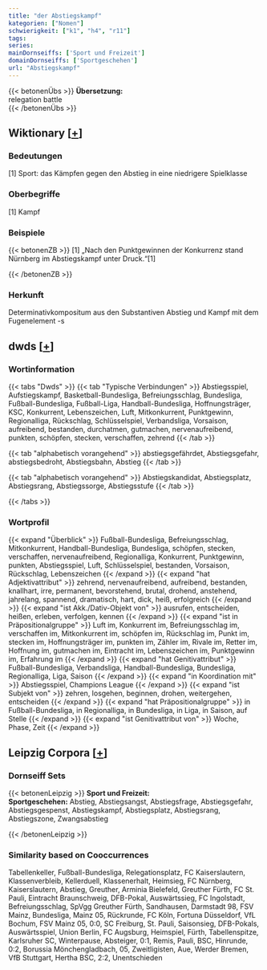 ```yaml
---
title: "der Abstiegskampf"
kategorien: ["Nomen"]
schwierigkeit: ["k1", "h4", "r11"]
tags:
series:
mainDornseiffs: ['Sport und Freizeit']
domainDornseiffs: ['Sportgeschehen']
url: "Abstiegskampf"
---
```


{{< betonenÜbs >}}
**Übersetzung:**  
relegation battle  
{{< /betonenÜbs >}}

## Wiktionary [[+](https://de.wiktionary.org/wiki/Abstiegskampf)]

### Bedeutungen
[1] Sport: das Kämpfen gegen den Abstieg in eine niedrigere Spielklasse  

### Oberbegriffe
[1] Kampf  

### Beispiele
{{< betonenZB >}}
[1] „Nach den Punktgewinnen der Konkurrenz stand Nürnberg im Abstiegskampf unter Druck.“[1]  

{{< /betonenZB >}}
### Herkunft
Determinativkompositum aus den Substantiven Abstieg und Kampf mit dem Fugenelement -s  



## dwds [[+](https://www.dwds.de/wb/Abstiegskampf)]

### Wortinformation
{{< tabs "Dwds" >}}
{{< tab "Typische Verbindungen" >}}
Abstiegsspiel, Aufstiegskampf, Basketball-Bundesliga, Befreiungsschlag, Bundesliga, Fußball-Bundesliga, Fußball-Liga, Handball-Bundesliga, Hoffnungsträger, KSC, Konkurrent, Lebenszeichen, Luft, Mitkonkurrent, Punktgewinn, Regionalliga, Rückschlag, Schlüsselspiel, Verbandsliga, Vorsaison, aufreibend, bestanden, durchatmen, gutmachen, nervenaufreibend, punkten, schöpfen, stecken, verschaffen, zehrend
{{< /tab >}}

{{< tab "alphabetisch vorangehend" >}}
abstiegsgefährdet, Abstiegsgefahr, abstiegsbedroht, Abstiegsbahn, Abstieg
{{< /tab >}}

{{< tab "alphabetisch vorangehend" >}}
Abstiegskandidat, Abstiegsplatz, Abstiegsrang, Abstiegssorge, Abstiegsstufe
{{< /tab >}}

{{< /tabs >}}

### Wortprofil
{{< expand "Überblick" >}} Fußball-Bundesliga, Befreiungsschlag, Mitkonkurrent, Handball-Bundesliga, Bundesliga, schöpfen, stecken, verschaffen, nervenaufreibend, Regionalliga, Konkurrent, Punktgewinn, punkten, Abstiegsspiel, Luft, Schlüsselspiel, bestanden, Vorsaison, Rückschlag, Lebenszeichen {{< /expand >}}
{{< expand "hat Adjektivattribut" >}} zehrend, nervenaufreibend, aufreibend, bestanden, knallhart, irre, permanent, bevorstehend, brutal, drohend, anstehend, jahrelang, spannend, dramatisch, hart, dick, heiß, erfolgreich {{< /expand >}}
{{< expand "ist Akk./Dativ-Objekt von" >}} ausrufen, entscheiden, heißen, erleben, verfolgen, kennen {{< /expand >}}
{{< expand "ist in Präpositionalgruppe" >}} Luft im, Konkurrent im, Befreiungsschlag im, verschaffen im, Mitkonkurrent im, schöpfen im, Rückschlag im, Punkt im, stecken im, Hoffnungsträger im, punkten im, Zähler im, Rivale im, Retter im, Hoffnung im, gutmachen im, Eintracht im, Lebenszeichen im, Punktgewinn im, Erfahrung im {{< /expand >}}
{{< expand "hat Genitivattribut" >}} Fußball-Bundesliga, Verbandsliga, Handball-Bundesliga, Bundesliga, Regionalliga, Liga, Saison {{< /expand >}}
{{< expand "in Koordination mit" >}} Abstiegsspiel, Champions League {{< /expand >}}
{{< expand "ist Subjekt von" >}} zehren, losgehen, beginnen, drohen, weitergehen, entscheiden {{< /expand >}}
{{< expand "hat Präpositionalgruppe" >}} in Fußball-Bundesliga, in Regionalliga, in Bundesliga, in Liga, in Saison, auf Stelle {{< /expand >}}
{{< expand "ist Genitivattribut von" >}} Woche, Phase, Zeit {{< /expand >}}

## Leipzig Corpora [[+](https://corpora.uni-leipzig.de/en/res?word=Abstiegskampf&corpusId=deu_newscrawl-public_2018)]

### Dornseiff Sets
{{< betonenLeipzig >}}
**Sport und Freizeit:**  
**Sportgeschehen:** Abstieg, Abstiegsangst, Abstiegsfrage, Abstiegsgefahr, Abstiegsgespenst, Abstiegskampf, Abstiegsplatz, Abstiegsrang, Abstiegszone, Zwangsabstieg  

{{< /betonenLeipzig >}}

### Similarity based on Cooccurrences
Tabellenkeller, Fußball-Bundesliga, Relegationsplatz, FC Kaiserslautern, Klassenverbleib, Kellerduell, Klassenerhalt, Heimsieg, FC Nürnberg, Kaiserslautern, Abstieg, Greuther, Arminia Bielefeld, Greuther Fürth, FC St. Pauli, Eintracht Braunschweig, DFB-Pokal, Auswärtssieg, FC Ingolstadt, Befreiungsschlag, SpVgg Greuther Fürth, Sandhausen, Darmstadt 98, FSV Mainz, Bundesliga, Mainz 05, Rückrunde, FC Köln, Fortuna Düsseldorf, VfL Bochum, FSV Mainz 05, 0:0, SC Freiburg, St. Pauli, Saisonsieg, DFB-Pokals, Auswärtsspiel, Union Berlin, FC Augsburg, Heimspiel, Fürth, Tabellenspitze, Karlsruher SC, Winterpause, Absteiger, 0:1, Remis, Pauli, BSC, Hinrunde, 0:2, Borussia Mönchengladbach, 05, Zweitligisten, Aue, Werder Bremen, VfB Stuttgart, Hertha BSC, 2:2, Unentschieden

